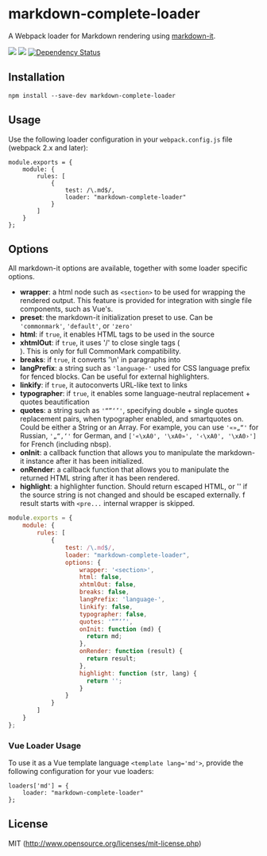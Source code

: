 # markdown-complete-loader
A Webpack loader for Markdown rendering using [markdown-it](https://github.com/markdown-it/markdown-it).

[![](https://img.shields.io/npm/v/markdown-complete-loader.svg)](https://www.npmjs.com/package/markdown-complete-loader)
[![](https://img.shields.io/npm/dm/markdown-complete-loader.svg)](https://www.npmjs.com/package/markdown-complete-loader)
[![Dependency Status](https://david-dm.org/peerigon/markdown-complete-loader.svg)](https://david-dm.org/alexgrozav/markdown-complete-loader)


## Installation
~~~
npm install --save-dev markdown-complete-loader
~~~

## Usage
Use the following loader configuration in your `webpack.config.js` file (webpack 2.x and later):

~~~
module.exports = {
    module: {
        rules: [
            {
                test: /\.md$/,
                loader: "markdown-complete-loader"
            }
        ]
    }
};
~~~

## Options

All markdown-it options are available, together with some loader specific options.

- **wrapper**: a html node such as `<section>` to be used for wrapping the rendered output. This feature is provided for integration with single file components, such as Vue's.
- **preset**: the markdown-it initialization preset to use. Can be `'commonmark'`, `'default'`, or `'zero'`
- **html**: if `true`, it enables HTML tags to be used in the source
- **xhtmlOut**: if `true`, it uses '/' to close single tags (<br />). This is only for full CommonMark compatibility.
- **breaks**: if `true`, it converts '\n' in paragraphs into <br>
- **langPrefix**: a string such as `'language-'` used for CSS language prefix for fenced blocks. Can be useful for external highlighters.
- **linkify**: if `true`, it autoconverts URL-like text to links
- **typographer**: if `true`, it enables some language-neutral replacement + quotes beautification
- **quotes**: a string such as `'“”‘’'`, specifying double + single quotes replacement pairs, when typographer enabled, and smartquotes on. Could be either a String or an Array. For example, you can use `'«»„“'` for Russian, `'„“‚‘'` for German, and `['«\xA0', '\xA0»', '‹\xA0', '\xA0›']` for French (including nbsp).
- **onInit**: a callback function that allows you to manipulate the markdown-it instance after it has been initialized.
- **onRender**: a callback function that allows you to manipulate the returned HTML string after it has been rendered.
- **highlight**: a highlighter function. Should return escaped HTML, or '' if the source string is not changed and should be escaped externally. f result starts with `<pre...` internal wrapper is skipped.

~~~js
module.exports = {
    module: {
        rules: [
            {
                test: /\.md$/,
                loader: "markdown-complete-loader",
                options: {
                    wrapper: '<section>',
                    html: false,
                    xhtmlOut: false,
                    breaks: false,
                    langPrefix: 'language-',
                    linkify: false,
                    typographer: false,
                    quotes: '“”‘’',
                    onInit: function (md) {
                      return md;
                    },
                    onRender: function (result) {
                      return result;
                    },
                    highlight: function (str, lang) {
                      return '';
                    }
                }
            }
        ]
    }
};
~~~

### Vue Loader Usage

To use it as a Vue template language `<template lang='md'>`, provide the following configuration for your vue loaders:

~~~
loaders['md'] = {
    loader: "markdown-complete-loader"
};
~~~

## License
MIT (http://www.opensource.org/licenses/mit-license.php)

